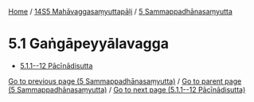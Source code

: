 
[Home](/) / [14S5 Mahāvaggasaṃyuttapāḷi](../../14S5.md) / [5 Sammappadhānasaṃyutta](../5.md)

# 5.1 Gaṅgāpeyyālavagga

* [5.1.1--12 Pācīnādisutta](5.1/5.1.1--12.md)

[Go to previous page (5 Sammappadhānasaṃyutta)](../5.md) / [Go to parent page (5 Sammappadhānasaṃyutta)](../5.md) / [Go to next page (5.1.1--12 Pācīnādisutta)](5.1/5.1.1--12.md)


